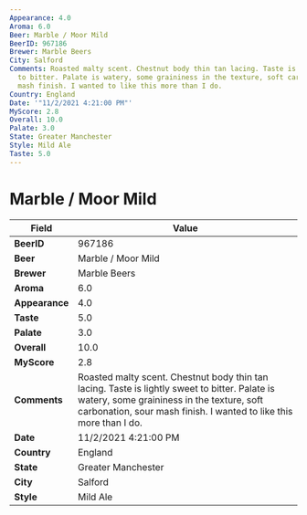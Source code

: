 ```yaml
---
Appearance: 4.0
Aroma: 6.0
Beer: Marble / Moor Mild
BeerID: 967186
Brewer: Marble Beers
City: Salford
Comments: Roasted malty scent. Chestnut body thin tan lacing. Taste is lightly sweet
  to bitter. Palate is watery, some graininess in the texture, soft carbonation, sour
  mash finish. I wanted to like this more than I do.
Country: England
Date: '"11/2/2021 4:21:00 PM"'
MyScore: 2.8
Overall: 10.0
Palate: 3.0
State: Greater Manchester
Style: Mild Ale
Taste: 5.0
---
```


# Marble / Moor Mild

| Field         | Value |
|---------------|-------|
| **BeerID** | 967186 |
| **Beer** | Marble / Moor Mild |
| **Brewer** | Marble Beers |
| **Aroma** | 6.0 |
| **Appearance** | 4.0 |
| **Taste** | 5.0 |
| **Palate** | 3.0 |
| **Overall** | 10.0 |
| **MyScore** | 2.8 |
| **Comments** | Roasted malty scent. Chestnut body thin tan lacing. Taste is lightly sweet to bitter. Palate is watery, some graininess in the texture, soft carbonation, sour mash finish. I wanted to like this more than I do. |
| **Date** | 11/2/2021 4:21:00 PM |
| **Country** | England |
| **State** | Greater Manchester |
| **City** | Salford |
| **Style** | Mild Ale |
